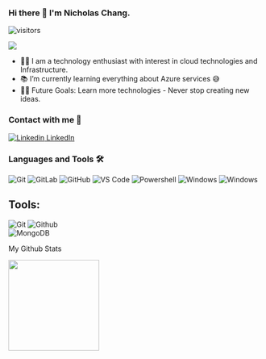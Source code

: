 ### Hi there 👋 I'm Nicholas Chang.  

![visitors](https://visitor-badge.glitch.me/badge?page_id=page.id)

![](https://camo.githubusercontent.com/992babdffd8c74a1502de375fbdf7e4d54773242/68747470733a2f2f6d656469612e67697068792e636f6d2f6d656469612f53576f536b4e36447854737a71494b4571762f67697068792e676966)


- 👨‍💻 I am a technology enthusiast with interest in cloud technologies and Infrastructure.
- 📚 I’m currently learning everything about Azure services 😅
- 💪🏼 Future Goals: Learn more technologies - Never stop creating new ideas.


### Contact with me 📝

[![Linkedin](https://i.stack.imgur.com/gVE0j.png) LinkedIn](https://www.linkedin.com/)


### Languages and Tools 🛠 

![Git](https://img.shields.io/badge/-Git-%23F05032?style=flat-square&logo=git&logoColor=%23ffffff)
![GitLab](https://img.shields.io/badge/-GitLab-FCA121?style=flat-square&logo=gitlab)
![GitHub](https://img.shields.io/badge/-GitHub-181717?style=flat-square&logo=github)
![VS Code](http://img.shields.io/badge/-VS%20Code-007ACC?style=flat-square&logo=visual-studio-code&logoColor=ffffff)
![Powershell](http://img.shields.io/badge/-Powershell-5391FE?style=flat-square&logo=powershell&logoColor=ffffff)
![Windows](http://img.shields.io/badge/-Windows-0078D6?style=flat-square&logo=windows&logoColor=ffffff)
![Windows](https://img.shields.io/badge/Microsoft_Azure-0089D6?style=for-the-badge&logo=microsoft-azure&logoColor=white)

## Tools:

![Git](https://img.shields.io/badge/-Git-000000?style=flat&logo=git)
![Github](https://img.shields.io/badge/-Github-000000?style=flat&logo=github) <br />
![MongoDB](https://img.shields.io/badge/-MongoDB-000000?style=flat&logo=mongodb)


My Github Stats

<img height="180em" src="https://github-readme-stats.vercel.app/api?username=nicholaschangIT&show_icons=true&hide_border=true&&count_private=true&include_all_commits=true" />


<!--
**nicholaschangIT/nicholaschangIT** is a ✨ _special_ ✨ repository because its `README.md` (this file) appears on your GitHub profile.


Here are some ideas to get you started:

- 🔭 I’m currently working on ...
- 🌱 I’m currently learning ...
- 👯 I’m looking to collaborate on ...
- 🤔 I’m looking for help with ...
- 💬 Ask me about ...
- 📫 How to reach me: ...
- 😄 Pronouns: ...
- ⚡ Fun fact: ...
